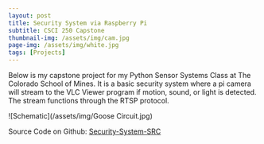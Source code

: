 ```yaml
---
layout: post
title: Security System via Raspberry Pi
subtitle: CSCI 250 Capstone
thumbnail-img: /assets/img/cam.jpg
page-img: /assets/img/white.jpg
tags: [Projects]
---
```


Below is my capstone project for my Python Sensor Systems Class at The Colorado School of Mines. It is a basic security system where a pi camera will stream to the VLC Viewer program if motion, sound, or light is detected. The stream functions through the RTSP protocol. 

![Schematic](/assets/img/Goose Circuit.jpg)
    
    
Source Code on Github: [Security-System-SRC](https://github.com/DaltonBaum/Pi-Security-System)
